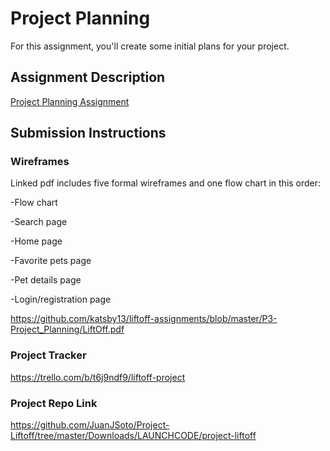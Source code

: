 # Project Planning
For this assignment, you'll create some initial plans for your project.

## Assignment Description
[Project Planning Assignment](https://education.launchcode.org/liftoff/modules/assignments/project-planning)

## Submission Instructions

### Wireframes

Linked pdf includes five formal wireframes and one flow chart in this order:

-Flow chart

-Search page

-Home page

-Favorite pets page

-Pet details page

-Login/registration page

https://github.com/katsby13/liftoff-assignments/blob/master/P3-Project_Planning/LiftOff.pdf

### Project Tracker

https://trello.com/b/t6j9ndf9/liftoff-project

### Project Repo Link

https://github.com/JuanJSoto/Project-Liftoff/tree/master/Downloads/LAUNCHCODE/project-liftoff